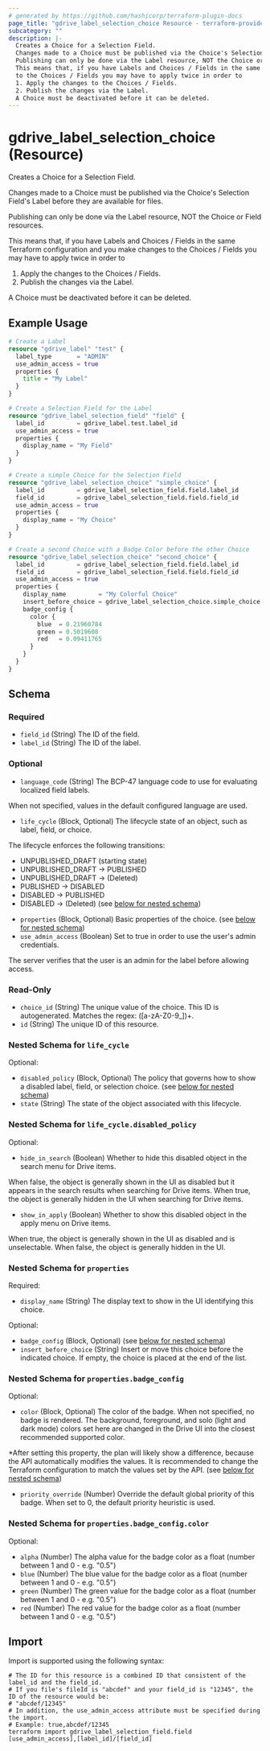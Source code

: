 ```yaml
---
# generated by https://github.com/hashicorp/terraform-plugin-docs
page_title: "gdrive_label_selection_choice Resource - terraform-provider-gdrive"
subcategory: ""
description: |-
  Creates a Choice for a Selection Field.
  Changes made to a Choice must be published via the Choice's Selection Field's Label before they are available for files.
  Publishing can only be done via the Label resource, NOT the Choice or Field resources.
  This means that, if you have Labels and Choices / Fields in the same Terraform configuration and you make changes
  to the Choices / Fields you may have to apply twice in order to
  1. Apply the changes to the Choices / Fields.
  2. Publish the changes via the Label.
  A Choice must be deactivated before it can be deleted.
---
```


# gdrive_label_selection_choice (Resource)

Creates a Choice for a Selection Field.

Changes made to a Choice must be published via the Choice's Selection Field's Label before they are available for files.

Publishing can only be done via the Label resource, NOT the Choice or Field resources.

This means that, if you have Labels and Choices / Fields in the same Terraform configuration and you make changes
to the Choices / Fields you may have to apply twice in order to
1. Apply the changes to the Choices / Fields.
2. Publish the changes via the Label.

A Choice must be deactivated before it can be deleted.

## Example Usage

```terraform
# Create a Label
resource "gdrive_label" "test" {
  label_type       = "ADMIN"
  use_admin_access = true
  properties {
    title = "My Label"
  }
}

# Create a Selection Field for the Label
resource "gdrive_label_selection_field" "field" {
  label_id         = gdrive_label.test.label_id
  use_admin_access = true
  properties {
    display_name = "My Field"
  }
}

# Create a simple Choice for the Selection Field
resource "gdrive_label_selection_choice" "simple_choice" {
  label_id         = gdrive_label_selection_field.field.label_id
  field_id         = gdrive_label_selection_field.field.field_id
  use_admin_access = true
  properties {
    display_name = "My Choice"
  }
}

# Create a second Choice with a Badge Color before the other Choice
resource "gdrive_label_selection_choice" "second_choice" {
  label_id         = gdrive_label_selection_field.field.label_id
  field_id         = gdrive_label_selection_field.field.field_id
  use_admin_access = true
  properties {
    display_name         = "My Colorful Choice"
    insert_before_choice = gdrive_label_selection_choice.simple_choice.choice_id
    badge_config {
      color {
        blue  = 0.21960784
        green = 0.5019608
        red   = 0.09411765
      }
    }
  }
}
```

<!-- schema generated by tfplugindocs -->
## Schema

### Required

- `field_id` (String) The ID of the field.
- `label_id` (String) The ID of the label.

### Optional

- `language_code` (String) The BCP-47 language code to use for evaluating localized field labels.

When not specified, values in the default configured language are used.
- `life_cycle` (Block, Optional) The lifecycle state of an object, such as label, field, or choice.

The lifecycle enforces the following transitions:
* UNPUBLISHED_DRAFT (starting state)
* UNPUBLISHED_DRAFT -> PUBLISHED
* UNPUBLISHED_DRAFT -> (Deleted)
* PUBLISHED -> DISABLED
* DISABLED -> PUBLISHED
* DISABLED -> (Deleted) (see [below for nested schema](#nestedblock--life_cycle))
- `properties` (Block, Optional) Basic properties of the choice. (see [below for nested schema](#nestedblock--properties))
- `use_admin_access` (Boolean) Set to true in order to use the user's admin credentials.

The server verifies that the user is an admin for the label before allowing access.

### Read-Only

- `choice_id` (String) The unique value of the choice. This ID is autogenerated. Matches the regex: ([a-zA-Z0-9_])+.
- `id` (String) The unique ID of this resource.

<a id="nestedblock--life_cycle"></a>
### Nested Schema for `life_cycle`

Optional:

- `disabled_policy` (Block, Optional) The policy that governs how to show a disabled label, field, or selection choice. (see [below for nested schema](#nestedblock--life_cycle--disabled_policy))
- `state` (String) The state of the object associated with this lifecycle.

<a id="nestedblock--life_cycle--disabled_policy"></a>
### Nested Schema for `life_cycle.disabled_policy`

Optional:

- `hide_in_search` (Boolean) Whether to hide this disabled object in the search menu for Drive items.

When false, the object is generally shown in the UI as disabled but it appears in the search results when searching for Drive items.
When true, the object is generally hidden in the UI when searching for Drive items.
- `show_in_apply` (Boolean) Whether to show this disabled object in the apply menu on Drive items.

When true, the object is generally shown in the UI as disabled and is unselectable.
When false, the object is generally hidden in the UI.



<a id="nestedblock--properties"></a>
### Nested Schema for `properties`

Required:

- `display_name` (String) The display text to show in the UI identifying this choice.

Optional:

- `badge_config` (Block, Optional) (see [below for nested schema](#nestedblock--properties--badge_config))
- `insert_before_choice` (String) Insert or move this choice before the indicated choice. If empty, the choice is placed at the end of the list.

<a id="nestedblock--properties--badge_config"></a>
### Nested Schema for `properties.badge_config`

Optional:

- `color` (Block, Optional) The color of the badge.
When not specified, no badge is rendered.
The background, foreground, and solo (light and dark mode) colors set here are changed in the Drive UI into the closest recommended supported color.

*After setting this property, the plan will likely show a difference, because the API automatically modifies the values.
It is recommended to change the Terraform configuration to match the values set by the API. (see [below for nested schema](#nestedblock--properties--badge_config--color))
- `priority_override` (Number) Override the default global priority of this badge.
When set to 0, the default priority heuristic is used.

<a id="nestedblock--properties--badge_config--color"></a>
### Nested Schema for `properties.badge_config.color`

Optional:

- `alpha` (Number) The alpha value for the badge color as a float (number between 1 and 0 - e.g. "0.5")
- `blue` (Number) The blue value for the badge color as a float (number between 1 and 0 - e.g. "0.5")
- `green` (Number) The green value for the badge color as a float (number between 1 and 0 - e.g. "0.5")
- `red` (Number) The red value for the badge color as a float (number between 1 and 0 - e.g. "0.5")

## Import

Import is supported using the following syntax:

```shell
# The ID for this resource is a combined ID that consistent of the label_id and the field_id.
# If you file's fileId is "abcdef" and your field_id is "12345", the ID of the resource would be:
# "abcdef/12345"
# In addition, the use_admin_access attribute must be specified during the import.
# Example: true,abcdef/12345
terraform import gdrive_label_selection_field.field [use_admin_access],[label_id]/[field_id]
```
